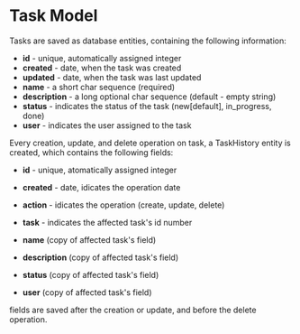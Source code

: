 # Task Model
Tasks are saved as database entities, containing the following information:
- **id** - unique, automatically assigned integer
- **created** - date, when the task was created
- **updated** - date, when the task was last updated
- **name** - a short char sequence (required)
- **description** - a long optional char sequence (default - empty string)
- **status** - indicates the status of the task (new[default], in_progress, done)
- **user** - indicates the user assigned to the task

Every creation, update, and delete operation on task, a TaskHistory entity is created, which contains the following fields:

- **id** - unique, atomatically assigned integer
- **created** - date, idicates the operation date
- **action** - idicates the operation (create, update, delete)
- **task** - indicates the affected task's id number

- **name** (copy of affected task's field)
- **description** (copy of affected task's field)
- **status** (copy of affected task's field)
- **user** (copy of affected task's field)

fields are saved after the creation or update, and before the delete operation.